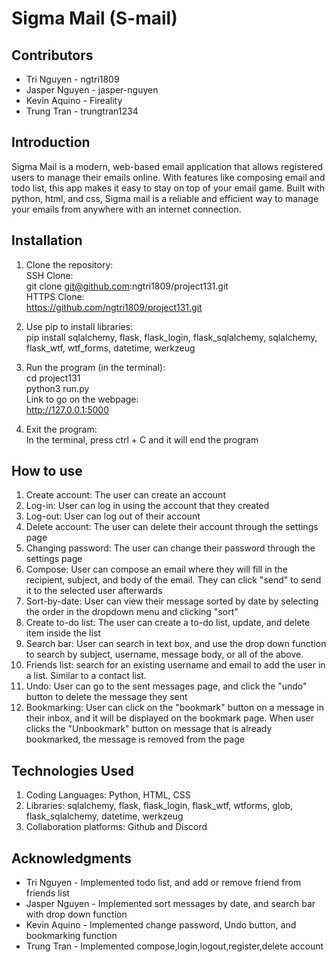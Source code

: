 # Sigma Mail (S-mail)
## Contributors
- Tri Nguyen - ngtri1809
- Jasper Nguyen - jasper-nguyen
- Kevin Aquino - Fireality
- Trung Tran - trungtran1234

## Introduction
Sigma Mail is a modern, web-based email application that allows registered users to manage their emails online. With features like composing email and todo list, this app makes it easy to stay on top of your email game. Built with python, html, and css, Sigma mail is a reliable and efficient way to manage your emails from anywhere with an internet connection.

## Installation  
1. Clone the repository:   
SSH Clone:  
git clone git@github.com:ngtri1809/project131.git   
HTTPS Clone:  
https://github.com/ngtri1809/project131.git  

2. Use pip to install libraries:   
pip install sqlalchemy, flask, flask_login, flask_sqlalchemy, sqlalchemy, flask_wtf, wtf_forms, datetime, werkzeug

3. Run the program (in the terminal):  
cd project131  
python3 run.py  
Link to go on the webpage:  
http://127.0.0.1:5000  

4. Exit the program:  
In the terminal, press ctrl + C and it will end the program  

## How to use
1. Create account: The user can create an account
2. Log-in: User can log in using the account that they created
3. Log-out: User can log out of their account
4. Delete account: The user can delete their account through the settings page
5. Changing password: The user can change their password through the settings page
6. Compose: User can compose an email where they will fill in the recipient, subject, and body of the email. They can click "send" to send it to the selected user afterwards
7. Sort-by-date: User can view their message sorted by date by selecting the order in the dropdown menu and clicking "sort"
8. Create to-do list: The user can create a to-do list, update, and delete item inside the list
9. Search bar: User can search in text box, and use the drop down function to search by subject, username, message body, or all of the above. 
10. Friends list: search for an existing username and email to add the user in a list. Similar to a contact list. 
11. Undo: User can go to the sent messages page, and click the "undo" button to delete the message they sent 
12. Bookmarking: User can click on the "bookmark" button on a message in their inbox, and it will be displayed on the bookmark page. When user clicks the "Unbookmark" button on message that is already bookmarked, the message is removed from the page

## Technologies Used
1. Coding Languages: Python, HTML, CSS
2. Libraries: sqlalchemy, flask, flask_login, flask_wtf, wtforms, glob, flask_sqlalchemy, datetime, werkzeug
3. Collaboration platforms: Github and Discord

## Acknowledgments
- Tri Nguyen - Implemented todo list, and add or remove friend from friends list 
- Jasper Nguyen - Implemented sort messages by date, and search bar with drop down function
- Kevin Aquino - Implemented change password, Undo button, and bookmarking function
- Trung Tran - Implemented compose,login,logout,register,delete account
